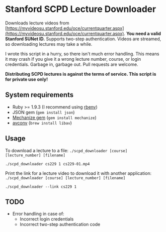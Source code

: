 # Stanford SCPD Lecture Downloader

Downloads lecture videos from [https://myvideosu.stanford.edu/oce/currentquarter.aspx](https://myvideosu.stanford.edu/oce/currentquarter.aspx). **You need a valid Stanford SUNet ID.** Supports two-step authentication. Videos are streamed, so downloading lectures may take a while.

I wrote this script in a hurry, so there isn't much error handling. This means it may crash if you give it a wrong lecture number, course, or login credentials. Garbage in, garbage out. Pull requests are welcome.

**Distributing SCPD lectures is against the terms of service. This script is for private use only!**

## System requirements

- Ruby >= 1.9.3 (I recommend using [rbenv](https://github.com/sstephenson/rbenv))
- JSON gem (`gem install json`)
- [Mechanize gem](http://mechanize.rubyforge.org/) (`gem install mechanize`)
- [avconv](libav.org) (`brew install libav`)

## Usage

To download a lecture to a file: `./scpd_downloader [course] [lecture_number] [filename]`

```shell
./scpd_downloader cs229 1 cs229-01.mp4
```

Print the link for a lecture video to download it with another application: `./scpd_downloader [course] [lecture_number] [filename]`

```shell
./scpd_downloader --link cs229 1
```

## TODO

- Error handling in case of:
  - Incorrect login credentials
  - Incorrect two-step authentication code
